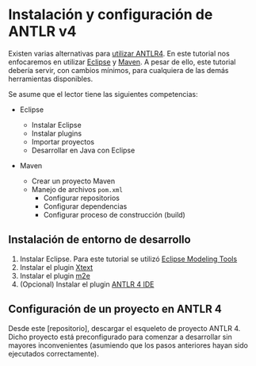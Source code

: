 # Instalación y configuración de ANTLR v4

Existen varias alternativas para [utilizar ANTLR4](http://www.antlr.org/tools.html). En este tutorial nos enfocaremos en utilizar [Eclipse](http://www.eclipse.org/) y [Maven](https://maven.apache.org/). A pesar de ello, este tutorial debería servir, con cambios mínimos, para cualquiera de las demás herramientas disponibles.

Se asume que el lector tiene las siguientes competencias:

* Eclipse
    - Instalar Eclipse
    - Instalar plugins
    - Importar proyectos
    - Desarrollar en Java con Eclipse

* Maven
    - Crear un proyecto Maven
    - Manejo de archivos `pom.xml`
        - Configurar repositorios
        - Configurar dependencias
        - Configurar proceso de construcción (build)

## Instalación de entorno de desarrollo

1. Instalar Eclipse. Para este tutorial se utilizó [Eclipse Modeling Tools](http://www.eclipse.org/downloads/packages/eclipse-modeling-tools/mars2)
2. Instalar el plugin [Xtext](https://eclipse.org/Xtext/download.html)
3. Instalar el plugin [m2e](http://www.eclipse.org/m2e/m2e-downloads.html)
4. (Opcional) Instalar el plugin [ANTLR 4 IDE](https://github.com/jknack/antlr4ide)

## Configuración de un proyecto en ANTLR 4

Desde este [repositorio], descargar el esqueleto de proyecto ANTLR 4. Dicho proyecto está preconfigurado para comenzar a desarrollar sin mayores inconvenientes (asumiendo que los pasos anteriores hayan sido ejecutados correctamente).



